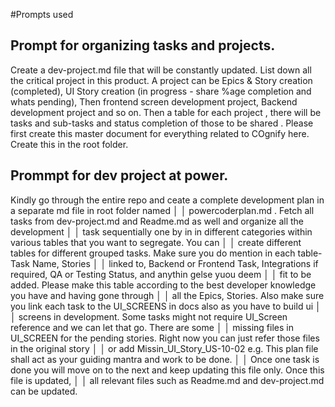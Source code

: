 #Prompts used

## Prompt for organizing tasks and projects.

Create a dev-project.md file that will be constantly updated. List down all the critical project in this product. A project can be Epics & Story creation (completed), UI Story creation (in progress - share %age completion and whats pending), Then frontend screen development project, Backend development project and so on. Then a table for each project , there will be tasks and sub-tasks and status completion of those to be shared . Please first create this master document for everything related to COgnify here. Create this in the root folder.

## Prommpt for dev project at power.
Kindly go through the entire repo and ceate a complete development plan in a separate md file in root folder named  │
│   powercoderplan.md . Fetch all tasks from dev-project.md and Readme.md as well and organize all the development      │
│   task sequentially one by in in different categories within various tables that you want to segregate. You can       │
│   create different tables for different grouped tasks. Make sure you do mention in each table- Task Name, Stories     │
│   linked to, Backend or Frontend Task, Integrations if required, QA or Testing Status, and anythin gelse yuou deem    │
│   fit to be added. Please make this table according to the best developer knowledge you have and having gone through  │
│   all the Epics, Stories. Also make sure you link each task to the UI_SCREENS in docs also as you have to build ui    │
│   screens in development. Some tasks might not require UI_Screen reference and we can let that go. There are some     │
│   missing files in UI_SCREEN for the pending stories. Right now you can just refer those files in the original story  │
│   or add Missin_UI_Story_US-10-02 e.g.     This plan file shall act as your guiding mantra and work to be done.    │
│   Once one task is done you will move on to the next and keep updating this file only. Once this file is updated,     │
│   all relevant files such as Readme.md and dev-project.md can be updated.   

